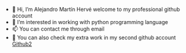 - 👋 Hi, I’m Alejandro Martín Hervé welcome to my professional github account
- 👀 I’m interested in working with python programming language
- 📫 You can contact me through email
- 🌱 You can also check my extra work in my second github account [Github2](https://github.com/ale9412)

<!---
ale-telefonica/ale-telefonica is a ✨ special ✨ repository because its `README.md` (this file) appears on your GitHub profile.
You can click the Preview link to take a look at your changes.
--->
